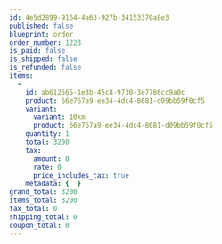 ```yaml
---
id: 4e5d2899-9164-4a63-927b-34153370a8e3
published: false
blueprint: order
order_number: 1223
is_paid: false
is_shipped: false
is_refunded: false
items:
  -
    id: ab612565-1e3b-45c8-9730-3e7786cc9a0c
    product: 66e767a9-ee34-4dc4-8681-d09bb59f0cf5
    variant:
      variant: 10km
      product: 66e767a9-ee34-4dc4-8681-d09bb59f0cf5
    quantity: 1
    total: 3200
    tax:
      amount: 0
      rate: 0
      price_includes_tax: true
    metadata: {  }
grand_total: 3200
items_total: 3200
tax_total: 0
shipping_total: 0
coupon_total: 0
---
```

